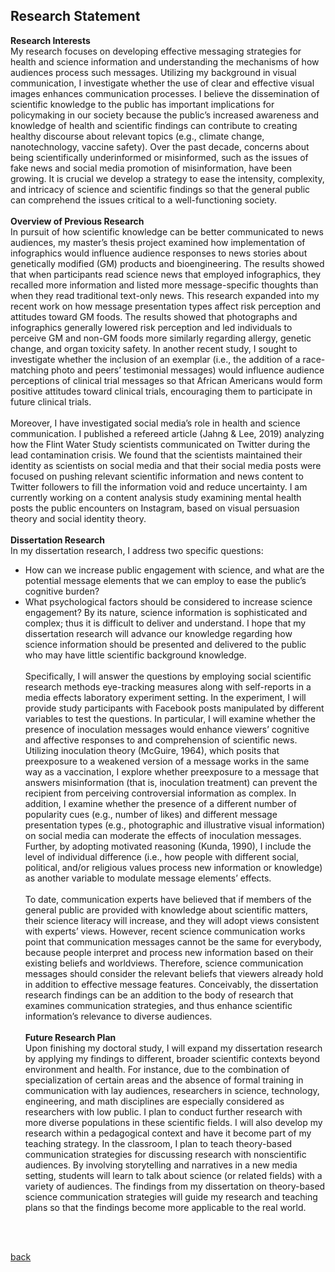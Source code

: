 

## Research Statement

**Research Interests** <br>
My research focuses on developing effective messaging strategies for health and science information and understanding the mechanisms of how audiences process such messages. Utilizing my background in visual communication, I investigate whether the use of clear and effective visual images enhances communication processes. I believe the dissemination of scientific knowledge to the public has important implications for policymaking in our society because the public’s increased awareness and knowledge of health and scientific findings can contribute to creating healthy discourse about relevant topics (e.g., climate change, nanotechnology, vaccine safety). Over the past decade, concerns about being scientifically underinformed or misinformed, such as the issues of fake news and social media promotion of misinformation, have been growing. It is crucial we develop a strategy to ease the intensity, complexity, and intricacy of science and scientific findings so that the general public can comprehend the issues critical to a well-functioning society. 
<br></br>
**Overview of Previous Research** <br>
In pursuit of how scientific knowledge can be better communicated to news audiences, my master’s thesis project examined how implementation of infographics would influence audience responses to news stories about genetically modified (GM) products and bioengineering. The results showed that when participants read science news that employed infographics, they recalled more information and listed more message-specific thoughts than when they read traditional text-only news. This research expanded into my recent work on how message presentation types affect risk perception and attitudes toward GM foods. The results showed that photographs and infographics generally lowered risk perception and led individuals to perceive GM and non-GM foods more similarly regarding allergy, genetic change, and organ toxicity safety. In another recent study, I sought to investigate whether the inclusion of an exemplar (i.e., the addition of a race-matching photo and peers’ testimonial messages) would influence audience perceptions of clinical trial messages so that African Americans would form positive attitudes toward clinical trials, encouraging them to participate in future clinical trials. 
<br></br>
Moreover, I have investigated social media’s role in health and science communication. I published a refereed article (Jahng & Lee, 2019) analyzing how the Flint Water Study scientists communicated on Twitter during the lead contamination crisis. We found that the scientists maintained their identity as scientists on social media and that their social media posts were focused on pushing relevant scientific information and news content to Twitter followers to fill the information void and reduce uncertainty. I am currently working on a content analysis study  examining mental health posts the public encounters on Instagram, based on visual persuasion theory and social identity theory. 
<br></br>
**Dissertation Research**<br>
In my dissertation research, I address two specific questions: 
* How can we increase public engagement with science, and what are the potential message elements that we can employ to ease the public’s cognitive burden? 
* What psychological factors should be considered to increase science engagement? 
By its nature, science information is sophisticated and complex; thus it is difficult to deliver and understand. I hope that my dissertation research will advance our knowledge regarding how science information should be presented and delivered to the public who may have little scientific background knowledge.
<br></br>
Specifically, I will answer the questions by employing social scientific research methods eye-tracking measures along with self-reports in a media effects laboratory experiment setting. In the experiment, I will provide study participants with Facebook posts manipulated by different variables to test the questions. In particular, I will examine whether the presence of inoculation messages would enhance viewers’ cognitive and affective responses to and comprehension of scientific news. Utilizing inoculation theory (McGuire, 1964), which posits that preexposure to a weakened version of a message works in the same way as a vaccination, I explore whether preexposure to a message that answers misinformation (that is, inoculation treatment) can prevent the recipient from perceiving controversial information as complex. In addition, I examine whether the presence of a different number of popularity cues (e.g., number of likes) and different message presentation types (e.g., photographic and illustrative visual information) on social media can moderate the effects of inoculation messages. Further, by adopting motivated reasoning (Kunda, 1990), I include the level of individual difference (i.e., how people with different social, political, and/or religious values process new information or knowledge) as another variable to modulate message elements’ effects. 
<br></br>
To date, communication experts have believed that if members of the general public are provided with knowledge about scientific matters, their science literacy will increase, and they will adopt views consistent with experts’ views. However, recent science communication works point that communication messages cannot be the same for everybody, because people interpret and process new information based on their existing beliefs and worldviews. Therefore, science communication messages should consider the relevant beliefs that viewers already hold in addition to effective message features. Conceivably, the dissertation research findings can be an addition to the body of research that examines communication strategies, and thus enhance scientific information’s relevance to diverse audiences.
<br></br>
**Future Research Plan**<br>
Upon finishing my doctoral study, I will expand my dissertation research by applying my findings to different, broader scientific contexts beyond environment and health. For instance, due to the combination of specialization of certain areas and the absence of formal training in communication with lay audiences, researchers in science, technology, engineering, and math disciplines are especially considered as researchers with low public. I plan to conduct further research with more diverse populations in these scientific fields. I will also develop my research within a pedagogical context and have it become part of my teaching strategy. In the classroom, I plan to teach theory-based communication strategies for discussing research with nonscientific audiences. By involving storytelling and narratives in a new media setting, students will learn to talk about science (or related fields) with a variety of audiences. The findings from my dissertation on theory-based science communication strategies will guide my research and teaching plans so that the findings become more applicable to the real world.
<br>
</br>


[back](./)



